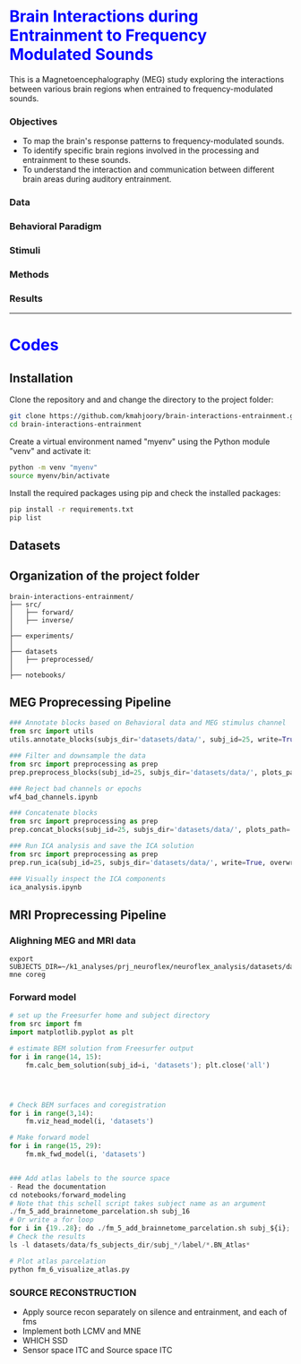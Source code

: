 

# <span style="color: blue;">Brain Interactions during Entrainment to Frequency Modulated Sounds</span>

This is a Magnetoencephalography (MEG) study exploring the interactions between various brain regions when entrained to frequency-modulated sounds.

### Objectives

- To map the brain's response patterns to frequency-modulated sounds.
- To identify specific brain regions involved in the processing and entrainment to these sounds.
- To understand the interaction and communication between different brain areas during auditory entrainment.

### Data
### Behavioral Paradigm
### Stimuli
### Methods
### Results



**********
# <span style="color: blue;">Codes</span>
## Installation

Clone the repository and and change the directory to the project folder:
```bash
git clone https://github.com/kmahjoory/brain-interactions-entrainment.git
cd brain-interactions-entrainment
```
Create a virtual environment named "myenv" using the Python module "venv" and activate it:
```bash
python -m venv "myenv"
source myenv/bin/activate
```
Install the required packages using pip and check the installed packages:
```bash
pip install -r requirements.txt
pip list
```

## Datasets

## Organization of the project folder
```plaintext
brain-interactions-entrainment/
├── src/                  
│   ├── forward/              
│   ├── inverse/               
│ 
├── experiments/                    
│
├── datasets
│   ├── preprocessed/
│
├── notebooks/              
```
## MEG Proprecessing Pipeline
```python
### Annotate blocks based on Behavioral data and MEG stimulus channel
from src import utils
utils.annotate_blocks(subjs_dir='datasets/data/', subj_id=25, write=True)

### Filter and downsample the data 
from src import preprocessing as prep
prep.preprocess_blocks(subj_id=25, subjs_dir='datasets/data/', plots_path='datasets/plots/', write=True)

### Reject bad channels or epochs
wf4_bad_channels.ipynb

### Concatenate blocks
from src import preprocessing as prep
prep.concat_blocks(subj_id=25, subjs_dir='datasets/data/', plots_path='datasets/plots/')

### Run ICA analysis and save the ICA solution
from src import preprocessing as prep
prep.run_ica(subj_id=25, subjs_dir='datasets/data/', write=True, overwrite=False)

### Visually inspect the ICA components
ica_analysis.ipynb

```

## MRI Proprecessing Pipeline



### Alighning MEG and MRI data
```shell
export SUBJECTS_DIR=~/k1_analyses/prj_neuroflex/neuroflex_analysis/datasets/data/fs_subjects_dir 
mne coreg
```

### Forward model 

```python
# set up the Freesurfer home and subject directory
from src import fm
import matplotlib.pyplot as plt

# estimate BEM solution from Freesurfer output
for i in range(14, 15):
    fm.calc_bem_solution(subj_id=i, 'datasets'); plt.close('all')




# Check BEM surfaces and coregistration
for i in range(3,14):
    fm.viz_head_model(i, 'datasets')

# Make forward model
for i in range(15, 29):
    fm.mk_fwd_model(i, 'datasets')


### Add atlas labels to the source space
- Read the documentation
cd notebooks/forward_modeling
# Note that this schell script takes subject name as an argument
./fm_5_add_brainnetome_parcelation.sh subj_16
# Or write a for loop
for i in {19..28}; do ./fm_5_add_brainnetome_parcelation.sh subj_${i}; done;
# Check the results
ls -l datasets/data/fs_subjects_dir/subj_*/label/*.BN_Atlas*

# Plot atlas parcelation
python fm_6_visualize_atlas.py

```

### SOURCE RECONSTRUCTION

- Apply source recon separately on silence and entrainment, and each of fms
- Implement both LCMV and MNE
- WHICH SSD
- Sensor space ITC and Source space ITC
